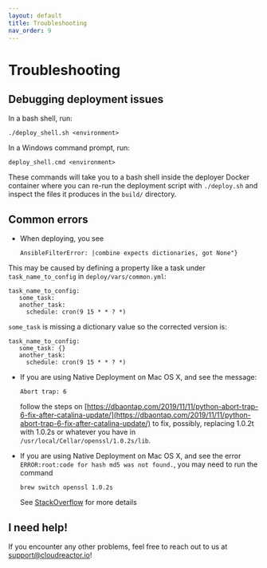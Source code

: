 ```yaml
---
layout: default
title: Troubleshooting
nav_order: 9
---
```


# Troubleshooting

## Debugging deployment issues

In a bash shell, run:

    ./deploy_shell.sh <environment>

In a Windows command prompt, run:

    deploy_shell.cmd <environment>

These commands will take you to a bash shell inside the deployer Docker container where you can re-run the deployment script with `./deploy.sh` and inspect the files it produces in the `build/` directory.

## Common errors

* When deploying, you see

      AnsibleFilterError: |combine expects dictionaries, got None"}

This may be caused by defining a property like a task under `task_name_to_config`
in `deploy/vars/common.yml`:

    task_name_to_config:
       some_task:
       another_task:
         schedule: cron(9 15 * * ? *)

`some_task` is missing a dictionary value so the corrected version is:

    task_name_to_config:
       some_task: {}
       another_task:
         schedule: cron(9 15 * * ? *)


* If you are using Native Deployment on Mac OS X, and see the message:

      Abort trap: 6

  follow the steps on [https://dbaontap.com/2019/11/11/python-abort-trap-6-fix-after-catalina-update/](https://dbaontap.com/2019/11/11/python-abort-trap-6-fix-after-catalina-update/) to fix, possibly, replacing 1.0.2t with 1.0.2s or whatever you have in `/usr/local/Cellar/openssl/1.0.2s/lib`.

* If you are using Native Deployment on Mac OS X, and see the error `ERROR:root:code for hash md5 was not found.`, you may need to
run the command

      brew switch openssl 1.0.2s

    See [StackOverflow](https://stackoverflow.com/questions/59269208/errorrootcode-for-hash-md5-was-not-found-when-using-any-hg-mercurial-command) for more details

## I need help!

If you encounter any other problems, feel free to reach out to us at support@cloudreactor.io!

